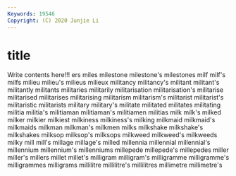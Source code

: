 ```yaml
---
Keywords: 19546
Copyright: (C) 2020 Junjie Li
---
```


# title

Write contents here!!!
ers 
miles 
milestone 
milestone's 
milestones 
milf 
milf's 
milfs 
milieu
milieu's 
milieus 
milieux 
militancy 
militancy's 
militant 
militant's 
militantly 
militants 
militaries
militarily 
militarisation 
militarisation's 
militarise 
militarised 
militarises 
militarising 
militarism 
militarism's 
militarist
militarist's 
militaristic 
militarists 
military 
military's 
militate 
militated 
militates 
militating 
militia
militia's 
militiaman 
militiaman's 
militiamen 
militias 
milk 
milk's 
milked 
milker 
milkier
milkiest 
milkiness 
milkiness's 
milking 
milkmaid 
milkmaid's 
milkmaids 
milkman 
milkman's 
milkmen
milks 
milkshake 
milkshake's 
milkshakes 
milksop 
milksop's 
milksops 
milkweed 
milkweed's 
milkweeds
milky 
mill 
mill's 
millage 
millage's 
milled 
millennia 
millennial 
millennial's 
millennium
millennium's 
millenniums 
millepede 
millepede's 
millepedes 
miller 
miller's 
millers 
millet 
millet's
milligram 
milligram's 
milligramme 
milligramme's 
milligrammes 
milligrams 
millilitre 
millilitre's 
millilitres 
millimetre
millimetre's 
